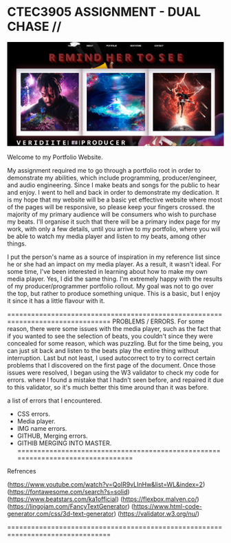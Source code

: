 # CTEC3905 ASSIGNMENT  - DUAL CHASE //
![Image description](SG.png)

Welcome to my Portfolio Website.

My assignment required me to go through a portfolio root in order to demonstrate my abilities, which include programming, producer/engineer, and audio engineering. Since I make beats and songs for the public to hear and enjoy. I went to hell and back in order to demonstrate my dedication. It is my hope that my website will be a basic yet effective website where most of the pages will be responsive, so please keep your fingers crossed. the majority of my primary audience will be consumers who wish to purchase my beats.
I'll organise it such that there will be a primary index page for my work, with only a few details, until you arrive to my portfolio, where you will be able to watch my media player and listen to my beats, among other things.

I put the person's name as a source of inspiration in my reference list since he or she had an impact on my media player. As a result, it wasn't ideal. For some time, I've been interested in learning about how to make my own media player. Yes, I did the same thing.
I'm extremely happy with the results of my producer/programmer portfolio rollout. My goal was not to go over the top, but rather to produce something unique. This is a basic, but I enjoy it since it has a little flavour with it.

================================================================================
PROBLEMS / ERRORS.
For some reason, there were some issues with the media player, such as the fact that if you wanted to see the selection of beats, you couldn't since they were concealed for some reason, which was puzzling. But for the time being, you can just sit back and listen to the beats play the entire thing without interruption.
Last but not least, I used autocorrect to try to correct certain problems that I discovered on the first page of the document. Once those issues were resolved, I began using the W3 validator to check my code for errors. where I found a mistake that I hadn't seen before, and repaired it due to this validator, so it's much better this time around than it was before.

a list of errors that I encountered.
- CSS errors.
- Media player.
- IMG name errors.
- GITHUB, Merging errors.
- GITHIB MERGING INTO MASTER.
================================================================================

Refrences

(https://www.youtube.com/watch?v=QoIR9vLInHw&list=WL&index=2)
(https://fontawesome.com/search?s=solid)
(https://www.beatstars.com/ka1official)
(https://flexbox.malven.co/)
(https://lingojam.com/FancyTextGenerator)
(https://www.html-code-generator.com/css/3d-text-generator)
(https://validator.w3.org/nu/)

================================================================================
